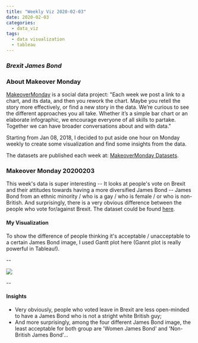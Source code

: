 ```yaml
---
title: "Weekly Viz 2020-02-03"
date: 2020-02-03
categories:
  - data_viz
tags:
  - data visualization
  - tableau
---
```


### *Brexit James Bond*


### About Makeover Monday

[MakeoverMonday](http://www.makeovermonday.co.uk/) is a social data project:
"Each week we post a link to a chart, and its data, and then you rework the chart.
Maybe you retell the story more effectively, or find a new story in the data.
We’re curious to see the different approaches you all take. Whether it’s a simple bar chart or an elaborate infographic, we encourage everyone of all skills to partake.
Together we can have broader conversations about and with data."

Starting from Jan 08, 2018, I decided to put aside one hour on Monday weekly to create some visualization and find some insights from the data.

The datasets are published each week at: [MakeoverMonday Datasets](http://www.makeovermonday.co.uk/data/).

### Makeover Monday 20200203

This week's data is super interesting -- It looks at people's vote on Brexit and their attitudes towards having a more diversified James Bond -- James Bond from an ethnic minority / who is a gay / who is female / or who is non-British. And surprisingly, there is a very obvious difference between the people who vote for/against Brexit. The dataset could be found [here](https://data.world/makeovermonday/2020w5-brexit-bond).     

#### My Visualization

To show the difference of people thinking it's acceptable / unacceptable to a certain James Bond image, I used Gantt plot here (Gannt plot is really powerful in Tableau!).  

--  

<div class='tableauPlaceholder' id='viz1580784541770' style='position: relative'>
<noscript><a href='#'>
  <img alt=' ' src='https:&#47;&#47;public.tableau.com&#47;static&#47;images&#47;Ma&#47;MakeOverMonday2020203BrexitBond&#47;BrexitJamesBond&#47;1_rss.png' style='border: none' />
</a></noscript>
<object class='tableauViz'  style='display:none;'>
  <param name='host_url' value='https%3A%2F%2Fpublic.tableau.com%2F' />
  <param name='embed_code_version' value='3' />
  <param name='site_root' value='' />
  <param name='name' value='MakeOverMonday2020203BrexitBond&#47;BrexitJamesBond' />
  <param name='tabs' value='no' />
  <param name='toolbar' value='yes' />
  <param name='static_image' value='https:&#47;&#47;public.tableau.com&#47;static&#47;images&#47;Ma&#47;MakeOverMonday2020203BrexitBond&#47;BrexitJamesBond&#47;1.png' />
  <param name='animate_transition' value='yes' />
  <param name='display_static_image' value='yes' />
  <param name='display_spinner' value='yes' />
  <param name='display_overlay' value='yes' />
  <param name='display_count' value='yes' />
</object></div>            
<script type='text/javascript'>    
  var divElement = document.getElementById('viz1580784541770');        
  var vizElement = divElement.getElementsByTagName('object')[0];            
  if ( divElement.offsetWidth > 800 ) { vizElement.style.width='800px';vizElement.style.height='627px';} else if ( divElement.offsetWidth > 500 ) { vizElement.style.width='800px';vizElement.style.height='627px';} else { vizElement.style.width='100%';vizElement.style.height='927px';}      
  var scriptElement = document.createElement('script');               
  scriptElement.src = 'https://public.tableau.com/javascripts/api/viz_v1.js';           
  vizElement.parentNode.insertBefore(scriptElement, vizElement);      
</script>
  
  
--  

#### Insights
* Very obviously, people who voted leave in Brexit are less open-minded to have a James Bond who is not a stright white British guy;  
* And more surprisingly, among the four different James Bond image, the least acceptable for both group are 'Women James Bond' and 'Non-British James Bond'...  

